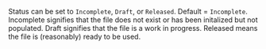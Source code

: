 Status can be set to `Incomplete`, `Draft`, or `Released`. Default = `Incomplete`. Incomplete signifies that the file does not exist or has been initalized but not populated. Draft  signifies that the file is a work in progress. Released means the file is (reasonably) ready to be used. 